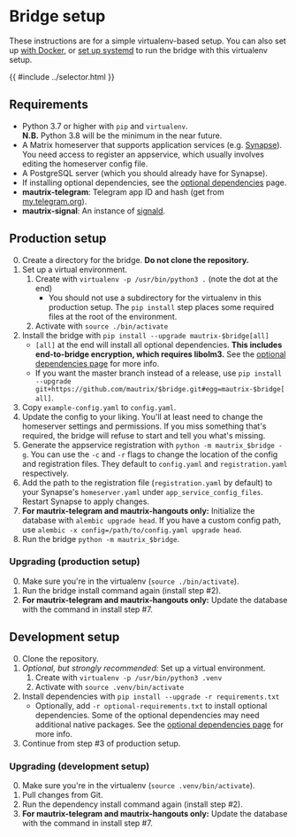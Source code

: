 # Bridge setup

These instructions are for a simple virtualenv-based setup. You can also set up
[with Docker](./docker.md), or [set up systemd](./systemd.md) to run the bridge
with this virtualenv setup.

{{ #include ../selector.html }}

## Requirements
* Python 3.7 or higher with `pip` and `virtualenv`.  
  **N.B.** Python 3.8 will be the minimum in the near future.
* A Matrix homeserver that supports application services (e.g. [Synapse](https://github.com/matrix-org/synapse)).
  You need access to register an appservice, which usually involves editing the homeserver config file.
* A PostgreSQL server (which you should already have for Synapse).
* If installing optional dependencies, see the [optional dependencies](../optional-dependencies.md) page.
* <span class="bridge-filter" bridges="telegram">**mautrix-telegram**: </span>
  Telegram app ID and hash (get from [my.telegram.org](https://my.telegram.org/apps)).
* <span class="bridge-filter" bridges="signal">**mautrix-signal**: </span>
  An instance of [signald](https://gitlab.com/signald/signald).

## Production setup
0. Create a directory for the bridge. **Do not clone the repository.**
1. Set up a virtual environment.
   1. Create with `virtualenv -p /usr/bin/python3 .` (note the dot at the end)
      * You should not use a subdirectory for the virtualenv in this production
        setup. The `pip install` step places some required files at the root of
        the environment.
   2. Activate with `source ./bin/activate`
2. Install the bridge with `pip install --upgrade mautrix-$bridge[all]`
   * `[all]` at the end will install all optional dependencies. **This includes
     end-to-bridge encryption, which requires libolm3.** See the
     [optional dependencies page](../optional-dependencies.md) for more info.
   * If you want the master branch instead of a release, use
     `pip install --upgrade git+https://github.com/mautrix/$bridge.git#egg=mautrix-$bridge[all]`.
3. Copy `example-config.yaml` to `config.yaml`.
4. Update the config to your liking. You'll at least need to change the
   homeserver settings and permissions. If you miss something that's required,
   the bridge will refuse to start and tell you what's missing.
5. Generate the appservice registration with `python -m mautrix_$bridge -g`.
   You can use the `-c` and `-r` flags to change the location of the config and
   registration files. They default to `config.yaml` and `registration.yaml`
   respectively.
6. Add the path to the registration file (`registration.yaml` by default) to
   your Synapse's `homeserver.yaml` under `app_service_config_files`.
   Restart Synapse to apply changes.
7. <span class="bridge-filter" bridges="telegram,hangouts">**For mautrix-telegram and mautrix-hangouts only:**</span>
   Initialize the database with `alembic upgrade head`. If you have a custom config
   path, use `alembic -x config=/path/to/config.yaml upgrade head`.
8. Run the bridge `python -m mautrix_$bridge`.

### Upgrading (production setup)
0. Make sure you're in the virtualenv (`source ./bin/activate`).
1. Run the bridge install command again (install step #2).
2. <span class="bridge-filter" bridges="telegram,hangouts">**For mautrix-telegram and mautrix-hangouts only:**</span>
   Update the database with the command in install step #7.

## Development setup
0. Clone the repository.
1. _Optional, but strongly recommended:_ Set up a virtual environment.
   1. Create with `virtualenv -p /usr/bin/python3 .venv`
   2. Activate with `source .venv/bin/activate`
2. Install dependencies with `pip install --upgrade -r requirements.txt`
   * Optionally, add `-r optional-requirements.txt` to install optional
     dependencies. Some of the optional dependencies may need additional native
     packages. See the [optional dependencies page](../optional-dependencies.md)
     for more info.
3. Continue from step #3 of production setup.

### Upgrading (development setup)
0. Make sure you're in the virtualenv (`source .venv/bin/activate`).
1. Pull changes from Git.
2. Run the dependency install command again (install step #2).
3. <span class="bridge-filter" bridges="telegram,hangouts">**For mautrix-telegram and mautrix-hangouts only:**</span>
   Update the database with the command in install step #7.
